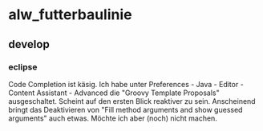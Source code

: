 # alw_futterbaulinie

## develop
### eclipse
Code Completion ist käsig. Ich habe unter Preferences - Java - Editor - Content Assistant - Advanced die "Groovy Template Proposals" ausgeschaltet. Scheint auf den ersten Blick reaktiver zu sein. Anscheinend bringt das Deaktivieren von "Fill method arguments and show guessed arguments" auch etwas. Möchte ich aber (noch) nicht machen.
